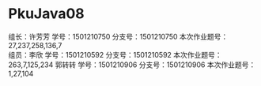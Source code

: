 # PkuJava08
组长：许芳芳 学号：1501210750 分支号：1501210750 本次作业题号：27,237,258,136,7          
组员：李欣   学号：1501210592 分支号：1501210592 本次作业题号：263,7,125,234
      郭转转 学号：1501210906 分支号：1501210906 本次作业题号：1,27,104


